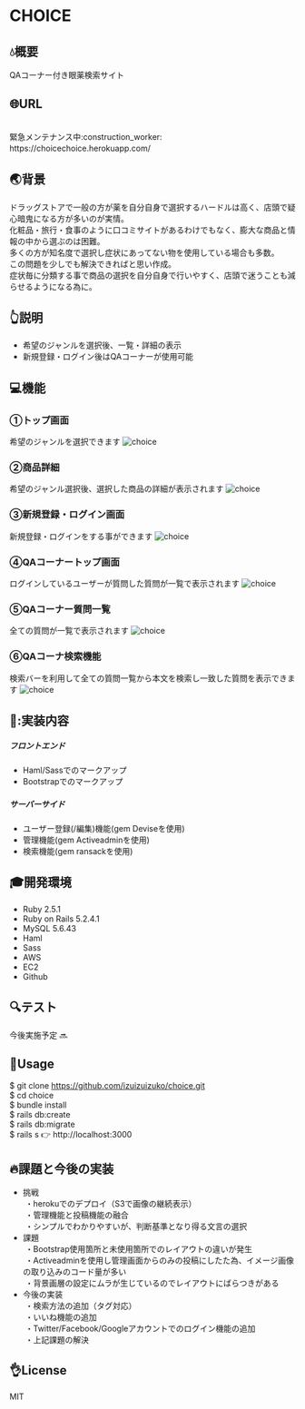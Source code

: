 # CHOICE

## :droplet:概要
QAコーナー付き眼薬検索サイト

## :globe_with_meridians:URL
<br>
緊急メンテナンス中:construction_worker:
https://choicechoice.herokuapp.com/　

## :earth_asia:背景
 ドラッグストアで一般の方が薬を自分自身で選択するハードルは高く、店頭で疑心暗鬼になる方が多いのが実情。<br>
化粧品・旅行・食事のように口コミサイトがあるわけでもなく、膨大な商品と情報の中から選ぶのは困難。<br>
多くの方が知名度で選択し症状にあってない物を使用している場合も多数。<br>
この問題を少しでも解決できればと思い作成。<br>
症状毎に分類する事で商品の選択を自分自身で行いやすく、店頭で迷うことも減らせるようになる為に。

## :point_up_2:説明
* 希望のジャンルを選択後、一覧・詳細の表示
* 新規登録・ログイン後はQAコーナーが使用可能

## :computer:機能
### ①トップ画面
希望のジャンルを選択できます
![choice](https://user-images.githubusercontent.com/59868344/77017437-dc101b80-69bd-11ea-95b5-3a6302b4eb42.png)
### ②商品詳細
希望のジャンル選択後、選択した商品の詳細が表示されます
![choice](https://user-images.githubusercontent.com/59868344/77019097-162fec00-69c3-11ea-9c70-bf7edb645d7b.png)
### ③新規登録・ログイン画面
新規登録・ログインをする事ができます
![choice](https://user-images.githubusercontent.com/59868344/77018044-7ae94780-69bf-11ea-9a56-c6eb9183b0c4.png)
### ④QAコーナートップ画面
ログインしているユーザーが質問した質問が一覧で表示されます
![choice](https://user-images.githubusercontent.com/59868344/77018935-8d18b500-69c2-11ea-84a9-b0c999b00bc4.png)
### ⑤QAコーナー質問一覧
全ての質問が一覧で表示されます
![choice](https://user-images.githubusercontent.com/59868344/77018994-b5a0af00-69c2-11ea-87f2-ced49db3ad20.png)
### ⑥QAコーナ検索機能
検索バーを利用して全ての質問一覧から本文を検索し一致した質問を表示できます
![choice](https://user-images.githubusercontent.com/59868344/77019022-ce10c980-69c2-11ea-9ec9-295535d812a4.png)

## :memo::実装内容
#####  フロントエンド
* Haml/Sassでのマークアップ
* Bootstrapでのマークアップ

#####  サーバーサイド
* ユーザー登録(/編集)機能(gem Deviseを使用)
* 管理機能(gem Activeadminを使用)
* 検索機能(gem ransackを使用)

## :mortar_board:開発環境
* Ruby 2.5.1
* Ruby on Rails 5.2.4.1
* MySQL 5.6.43
* Haml 
* Sass 
* AWS
* EC2
* Github

## :mag:テスト
今後実施予定 :soon:


## :speech_balloon:Usage

$ git clone https://github.com/izuizuizuko/choice.git<br>
$ cd choice<br>
$ bundle install<br>
$ rails db:create<br>
$ rails db:migrate<br>
$ rails s
👉 http://localhost:3000


## :fire:課題と今後の実装
* 挑戦<br>
&nbsp;・herokuでのデプロイ（S3で画像の継続表示）<br>
&nbsp;・管理機能と投稿機能の融合<br>
&nbsp;・シンプルでわかりやすいが、判断基準となり得る文言の選択
* 課題<br>
&nbsp;・Bootstrap使用箇所と未使用箇所でのレイアウトの違いが発生<br>
&nbsp;・Activeadminを使用し管理画面からのみの投稿にしたた為、イメージ画像の取り込みのコード量が多い<br>
&nbsp;・背景画層の設定にムラが生じているのでレイアウトにばらつきがある<br>
* 今後の実装<br>
&nbsp;・検索方法の追加（タグ対応）<br>
&nbsp;・いいね機能の追加<br>
&nbsp;・Twitter/Facebook/Googleアカウントでのログイン機能の追加<br>
&nbsp;・上記課題の解決<br>

## :ok_hand:License
MIT


